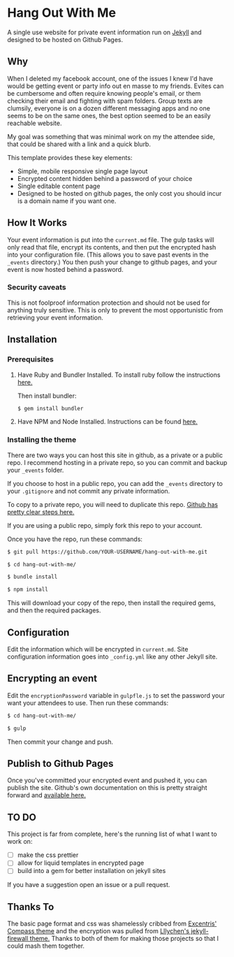 # Hang Out With Me

A single use website for private event information run on [Jekyll](https://jekyllrb.com/) and designed to be hosted on Github Pages.

## Why

When I deleted my facebook account, one of the issues I knew I'd have would be getting event or party info out en masse to my friends. Evites can be cumbersome and often require knowing people's email, or them checking their email and fighting with spam folders. Group texts are clumsily, everyone is on a dozen different messaging apps and no one seems to be on the same ones, the best option seemed to be an easily reachable website.

My goal was something that was minimal work on my the attendee side, that could be shared with a link and a quick blurb.

This template provides these key elements:

- Simple, mobile responsive single page layout
- Encrypted content hidden behind a password of your choice
- Single editable content page
- Designed to be hosted on github pages, the only cost you should incur is a domain name if you want one.

## How It Works

Your event information is put into the `current.md` file. The gulp tasks will only read that file, encrypt its contents, and then put the encrypted hash into your configuration file. (This allows you to save past events in the `_events` directory.) You then push your change to github pages, and your event is now hosted behind a password.

### Security caveats

This is not foolproof information protection and should not be used for anything truly sensitive. This is only to prevent the most opportunistic from retrieving your event information.

## Installation

### Prerequisites

1. Have Ruby and Bundler Installed. To install ruby follow the instructions [here.](https://www.ruby-lang.org/en/documentation/installation/)

    Then install bundler:

    ```bash
    $ gem install bundler
    ```

2. Have NPM and Node Installed. Instructions can be found [here.](https://www.npmjs.com/get-npm)

### Installing the theme

There are two ways you can host this site in github, as a private or a public repo. I recommend hosting in a private repo, so you can commit and backup your `_events` folder.

If you choose to host in a public repo, you can add the `_events` directory to your `.gitignore` and not commit any private information.

To copy to a private repo, you will need to duplicate this repo. [Github has pretty clear steps here.](https://help.github.com/articles/duplicating-a-repository/)

If you are using a public repo, simply fork this repo to your account.

Once you have the repo, run these commands:

```bash
$ git pull https://github.com/YOUR-USERNAME/hang-out-with-me.git

$ cd hang-out-with-me/

$ bundle install

$ npm install
```

This will download your copy of the repo, then install the required gems, and then the required packages.

## Configuration

Edit the information which will be encrypted in `current.md`. Site configuration information goes into `_config.yml` like any other Jekyll site.

## Encrypting an event

Edit the `encryptionPassword` variable in `gulpfle.js` to set the password your want your attendees to use. Then run these commands:

```bash
$ cd hang-out-with-me/

$ gulp
```

Then commit your change and push.

## Publish to Github Pages

Once you've committed your encrypted event and pushed it, you can publish the site. Github's own documentation on this is pretty straight forward and [available here.](https://help.github.com/categories/github-pages-basics/)

## TO DO

This project is far from complete, here's the running list of what I want to work on:

- [ ] make the css prettier
- [ ] allow for liquid templates in encrypted page
- [ ] build into a gem for better installation on jekyll sites

If you have a suggestion open an issue or a pull request.

## Thanks To

The basic page format and css was shamelessly cribbed from [Excentris' Compass theme](https://github.com/excentris/compass) and the encryption was pulled from [Lllychen's jekyll-firewall theme.](https://github.com/lllychen/jekyll-firewall) Thanks to both of them for making those projects so that I could mash them together.
